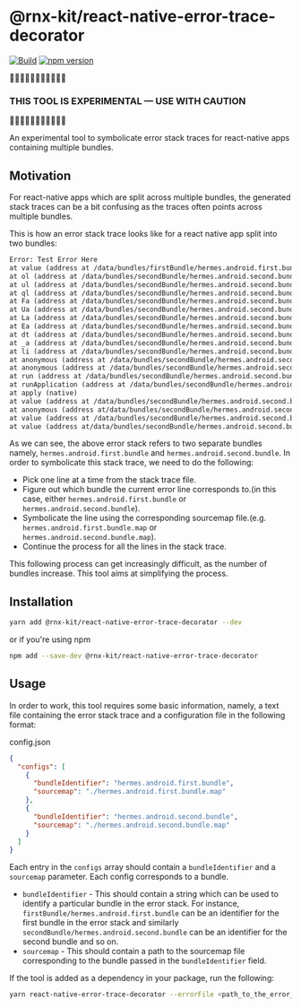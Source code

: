 <!-- We recommend an empty change log entry for a new package: `yarn change --empty` -->

# @rnx-kit/react-native-error-trace-decorator

[![Build](https://github.com/microsoft/rnx-kit/actions/workflows/build.yml/badge.svg)](https://github.com/microsoft/rnx-kit/actions/workflows/build.yml)
[![npm version](https://img.shields.io/npm/v/@rnx-kit/react-native-error-trace-decorator)](https://www.npmjs.com/package/@rnx-kit/react-native-error-trace-decorator)

🚧🚧🚧🚧🚧🚧🚧🚧🚧🚧🚧

### THIS TOOL IS EXPERIMENTAL — USE WITH CAUTION

🚧🚧🚧🚧🚧🚧🚧🚧🚧🚧🚧

An experimental tool to symbolicate error stack traces for react-native apps
containing multiple bundles.

## Motivation

For react-native apps which are split across multiple bundles, the generated
stack traces can be a bit confusing as the traces often points across multiple
bundles.

This is how an error stack trace looks like for a react native app split into
two bundles:

```txt
Error: Test Error Here
at value (address at /data/bundles/firstBundle/hermes.android.first.bundle:1:448970)
at ol (address at /data/bundles/secondBundle/hermes.android.second.bundle:1:83916)
at ul (address at /data/bundles/secondBundle/hermes.android.second.bundle:1:83778)
at ql (address at /data/bundles/secondBundle/hermes.android.second.bundle:1:114629)
at Fa (address at /data/bundles/secondBundle/hermes.android.second.bundle:1:101389)
at Ua (address at /data/bundles/secondBundle/hermes.android.second.bundle:1:101247)
at La (address at /data/bundles/secondBundle/hermes.android.second.bundle:1:101131)
at Ea (address at /data/bundles/secondBundle/hermes.android.second.bundle:1:98552)
at dt (address at /data/bundles/secondBundle/hermes.android.second.bundle:1:66522)
at _a (address at /data/bundles/secondBundle/hermes.android.second.bundle:1:96208)
at li (address at /data/bundles/secondBundle/hermes.android.second.bundle:1:106463)
at anonymous (address at /data/bundles/secondBundle/hermes.android.second.bundle:1:116075)
at anonymous (address at /data/bundles/secondBundle/hermes.android.second.bundle:1:438794)
at run (address at /data/bundles/secondBundle/hermes.android.second.bundle:1:435789)
at runApplication (address at /data/bundles/secondBundle/hermes.android.second.bundle:1:436267)
at apply (native)
at value (address at /data/bundles/secondBundle/hermes.android.second.bundle:1:42976)
at anonymous (address at/data/bundles/secondBundle/hermes.android.second.bundle:1:41459)
at value (address at /data/bundles/secondBundle/hermes.android.second.bundle:1:42422)
at value (address at/data/bundles/secondBundle/hermes.android.second.bundle:1:41417)
```

As we can see, the above error stack refers to two separate bundles namely,
`hermes.android.first.bundle` and `hermes.android.second.bundle`. In order to
symbolicate this stack trace, we need to do the following:

- Pick one line at a time from the stack trace file.
- Figure out which bundle the current error line corresponds to.(in this case,
  either `hermes.android.first.bundle` or `hermes.android.second.bundle`).
- Symbolicate the line using the corresponding sourcemap file.(e.g.
  `hermes.android.first.bundle.map` or `hermes.android.second.bundle.map`).
- Continue the process for all the lines in the stack trace.

This following process can get increasingly difficult, as the number of bundles
increase. This tool aims at simplifying the process.

## Installation

```sh
yarn add @rnx-kit/react-native-error-trace-decorator --dev
```

or if you're using npm

```sh
npm add --save-dev @rnx-kit/react-native-error-trace-decorator
```

## Usage

In order to work, this tool requires some basic information, namely, a text file
containing the error stack trace and a configuration file in the following
format:

config.json

```json
{
  "configs": [
    {
      "bundleIdentifier": "hermes.android.first.bundle",
      "sourcemap": "./hermes.android.first.bundle.map"
    },
    {
      "bundleIdentifier": "hermes.android.second.bundle",
      "sourcemap": "./hermes.android.second.bundle.map"
    }
  ]
}
```

Each entry in the `configs` array should contain a `bundleIdentifier` and a
`sourcemap` parameter. Each config corresponds to a bundle.

- `bundleIdentifier` - This should contain a string which can be used to
  identify a particular bundle in the error stack. For instance,
  `firstBundle/hermes.android.first.bundle` can be an identifier for the first
  bundle in the error stack and similarly
  `secondBundle/hermes.android.second.bundle` can be an identifier for the
  second bundle and so on.
- `sourcemap` - This should contain a path to the sourcemap file corresponding
  to the bundle passed in the `bundleIdentifier` field.

If the tool is added as a dependency in your package, run the following:

```sh
yarn react-native-error-trace-decorator --errorFile <path_to_the_error_file> --configFile <path_to_the_config_file>
```

